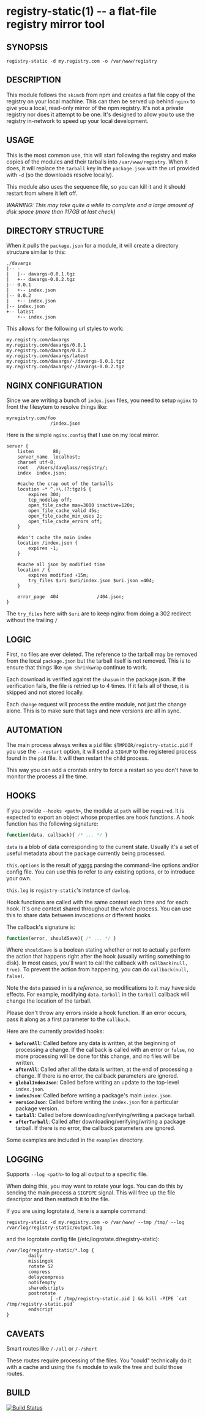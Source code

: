 registry-static(1) -- a flat-file registry mirror tool
======================================================

SYNOPSIS
--------

    registry-static -d my.registry.com -o /var/www/registry

DESCRIPTION
-----------

This module follows the `skimdb` from npm and creates a flat file copy of the
registry on your local machine. This can then be served up behind `nginx` to
give you a local, read-only mirror of the npm registry. It's not a private registry
nor does it attempt to be one. It's designed to allow you to use the registry
in-network to speed up your local development.

USAGE
-----

This is the most common use, this will start following the registry
and make copies of the modules and their tarballs into `/var/www/registry`.
When it does, it will replace the `tarball` key in the `package.json`
with the url provided with `-d` (so the downloads resolve locally).

This module also uses the sequence file, so you can kill it and it should
restart from where it left off.

_WARNING: This may take quite a while to complete and a large amount of disk space (more than 117GB at last check)_

DIRECTORY STRUCTURE
-------------------

When it pulls the `package.json` for a module, it will create a directory structure similar to this:

    ./davargs
    |-- -
    |   |-- davargs-0.0.1.tgz
    |   +-- davargs-0.0.2.tgz
    |-- 0.0.1
    |   +-- index.json
    |-- 0.0.2
    |   +-- index.json
    |-- index.json
    +-- latest
        +-- index.json

This allows for the following url styles to work:

    my.registry.com/davargs
    my.registry.com/davargs/0.0.1
    my.registry.com/davargs/0.0.2
    my.registry.com/davargs/latest
    my.registry.com/davargs/-/davargs-0.0.1.tgz
    my.registry.com/davargs/-/davargs-0.0.2.tgz



NGINX CONFIGURATION
-------------------

Since we are writing a bunch of `index.json` files, you need to setup `nginx` to front the filesytem to resolve things like:

    myregistry.com/foo
                    /index.json

Here is the simple `nginx.config` that I use on my local mirror.

    server {
        listen       80;
        server_name  localhost;
        charset utf-8;
        root   /Users/davglass/registry/;
        index  index.json;

        #cache the crap out of the tarballs
        location ~* ^.+\.(?:tgz)$ {
            expires 30d;
            tcp_nodelay off;
            open_file_cache max=3000 inactive=120s;
            open_file_cache_valid 45s;
            open_file_cache_min_uses 2;
            open_file_cache_errors off;
        }

        #don't cache the main index
        location /index.json {
            expires -1;
        }

        #cache all json by modified time
        location / {
            expires modified +15m;
            try_files $uri $uri/index.json $uri.json =404;
        }

        error_page  404              /404.json;
    }



The `try_files` here with `$uri` are to keep nginx from doing a 302 redirect without the trailing `/`

LOGIC
-----

First, no files are ever deleted. The reference to the tarball may be removed from the local `package.json` but
the tarball itself is not removed. This is to ensure that things like `npm shrinkwrap` continue to work.

Each download is verified against the `shasum` in the package.json. If the verification fails, the file is retried
up to 4 times. If it fails all of those, it is skipped and not stored locally.

Each `change` request will process the entire module, not just the change alone. This is to make sure that tags
and new versions are all in sync.

AUTOMATION
----------

The main process always writes a `pid` file: `$TMPDIR/registry-static.pid`
If you use the `--restart` option, it will send a `SIGHUP` to the registered process found in the `pid` file. 
It will then restart the child process.

This way you can add a crontab entry to force a restart so you don't have to monitor the process all the time.

HOOKS
-----

If you provide `--hooks <path>`, the module at `path` will be `required`. It is expected to export an object
whose properties are hook functions. A hook function has the following signature:

```javascript
function(data, callback){ /* ... */ }
```

`data` is a blob of data corresponding to the current state. Usually it's a set of useful metadata about
the package currently being processed.

`this.options` is the result of [yargs](https://github.com/chevex/yargs) parsing the command-line options and/or
config file. You can use this to refer to any existing options, or to introduce your own.

`this.log` is `registry-static`'s instance of `davlog`.

Hook functions are called with the same context each time and for each hook. It's one context shared throughout
the whole process. You can use this to share data between invocations or different hooks.

The callback's signature is:

```javascript
function(error, shouldSave){ /* ... */ }
```

Where `shouldSave` is a boolean stating whether or not to actually perform the action that happens right
after the hook (usually writing something to disk). In most cases, you'll want to call the callback with
`callback(null, true)`. To prevent the action from happening, you can do `callback(null, false)`.

Note the `data` passed in is a *reference*, so modifications to it may have side effects. For example, modifying
`data.tarball` in the `tarball` callback will change the location of the tarball.

Please don't throw any errors inside a hook function. If an error occurs, pass it along as a first parameter to
the `callback`.

Here are the currently provided hooks:

* **`beforeAll`**: Called before any data is written, at the beginning of processing a change. If the callback is called with an error or `false`, no more processing will be done for this change, and no files will be written.
* **`afterAll`**: Called after all the data is written, at the end of processing a change. If there is no error, the callback parameters are ignored.
* **`globalIndexJson`**: Called before writing an update to the top-level `index.json`.
* **`indexJson`**: Called before writing a package's main `index.json`.
* **`versionJson`**: Called before writing the `index.json` for a particular package version.
* **`tarball`**: Called before downloading/verifying/writing a package tarball.
* **`afterTarball`**: Called after downloading/verifying/writing a package tarball. If there is no error, the callback parameters are ignored.

Some examples are included in the `examples` directory.

LOGGING
-------

Supports `--log <path>` to log all output to a specific file.

When doing this, you may want to rotate your logs. You can do this by sending the main 
process a `SIGPIPE` signal. This will free up the file descriptor and then reattach it to the file.

If you are using logrotate.d, here is a sample command:

`registry-static -d my.registry.com -o /var/www/ --tmp /tmp/ --log /var/log/registry-static/output.log`


and the logrotate config file (/etc/logrotate.d/registry-static):

    /var/log/registry-static/*.log {
            daily
            missingok
            rotate 52
            compress
            delaycompress
            notifempty
            sharedscripts
            postrotate
                    [ -f /tmp/registry-static.pid ] && kill -PIPE `cat /tmp/registry-static.pid`
            endscript
    }


CAVEATS
-------

Smart routes like `/-/all` or `/-/short`

These routes require processing of the files. You "could" technically do it with a cache and using the `fs` module
to walk the tree and build those routes.

BUILD
-----

[![Build Status](https://travis-ci.org/davglass/registry-static.svg?branch=master)](https://travis-ci.org/davglass/registry-static)
